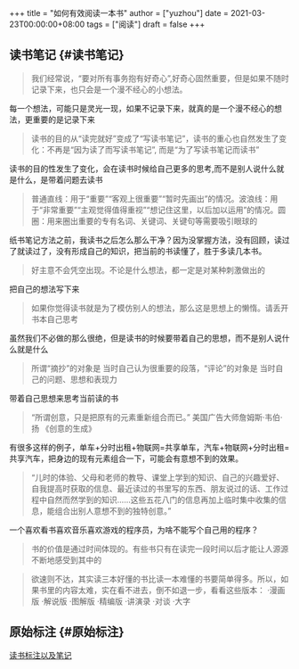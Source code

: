 +++
title = "如何有效阅读一本书"
author = ["yuzhou"]
date = 2021-03-23T00:00:00+08:00
tags = ["阅读"]
draft = false
+++

## 读书笔记 {#读书笔记}

> 我们经常说，“要对所有事务抱有好奇心”,好奇心固然重要，但是如果不随时记录下来，也只会是一个漫不经心的小想法。

每一个想法，可能只是灵光一现，如果不记录下来，就真的是一个漫不经心的想法，更重要的是记录下来

> 读书的目的从“读完就好”变成了“写读书笔记”，读书的重心也自然发生了变化：不再是“因为读了而写读书笔记”, 而是“为了写读书笔记而读书”

读书的目的性发生了变化，会在读书时候给自己更多的思考,而不是别人说什么就是什么，是带着问题去读书

> 普通直线：用于“重要”“客观上很重要”“暂时先画出”的情况。波浪线：用于“非常重要”“主观觉得值得重视”“想记住这里，以后加以运用”的情况。圆圈：用来圈出重要的专有名词、关键词、关键句等需要吸引眼球的

纸书笔记方法之前，我读书之后怎么那么干净？因为没掌握方法，没有回顾，读过了就读过了，没有形成自己的知识，把当前的书读懂了，胜于多读几本书。

> 好主意不会凭空出现。不论是什么想法，都一定是对某种刺激做出的

把自己的想法写下来

> 如果你觉得读书就是为了模仿别人的想法，那么这是思想上的懒惰。请丢开书本自己思考

虽然我们不必做的那么很绝，但是读书的时候要带着自己的思想，而不是别人说什么就是什么

> 所谓“摘抄”的对象是 当时自己认为很重要的段落，“评论”的对象是 当时自己的问题、思想和表现力

带着自己思想来思考当前读的书

> “所谓创意，只是把原有的元素重新组合而已。” 美国广告大师詹姆斯·韦伯·扬 《创意的生成》

有很多这样的例子，单车+分时出租+物联网=共享单车，汽车+物联网+分时出租=共享汽车，把身边的现有元素组合一下，可能会有意想不到的效果。

> “儿时的体验、父母和老师的教导、课堂上学到的知识、自己的兴趣爱好、自我提高时获取的信息、最近读过的书里写的东西、朋友说过的话、工作过程中自然而然学到的知识……这些五花八门的信息再加上临时集中收集的信息，能组合出别人意想不到的独特创意。”

一个喜欢看书喜欢音乐喜欢游戏的程序员，为啥不能写个自己用的程序？

> 书的价值是通过时间体现的。有些书只有在读完一段时间以后才能让人源源不断地感受到其中的

<!--quoteend-->

> 欲速则不达，其实读三本好懂的书比读一本难懂的书要简单得多。所以，如果书里的内容太难，实在看不进去，倒不如退一步，看看这些版本： ·漫画版 ·解说版 ·图解版 ·精编版 ·讲演录 ·对谈 ·大字

## 原始标注 {#原始标注}

[读书标注以及笔记](/ox-hugo/如何有效阅读一本书.pdf)
